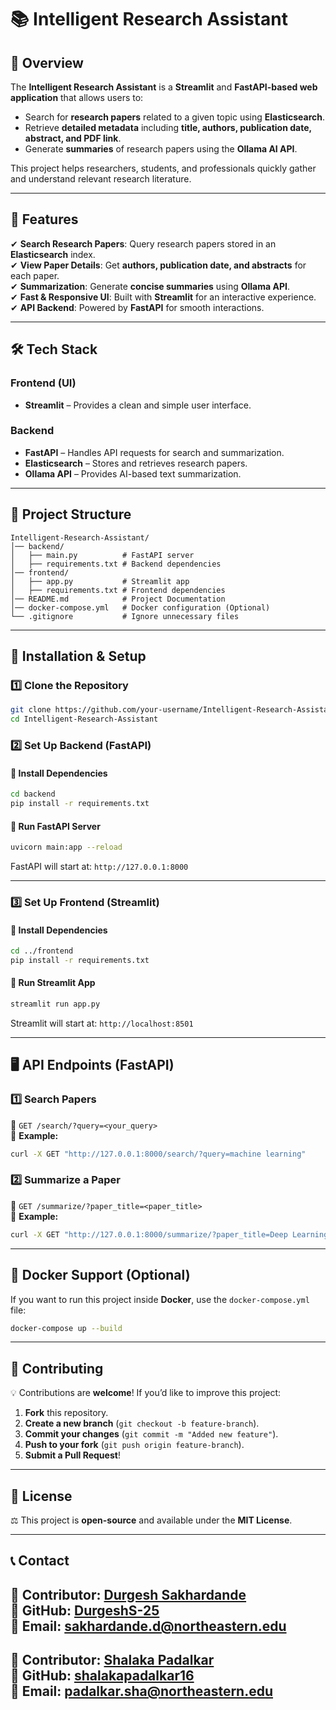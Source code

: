 # 📚 Intelligent Research Assistant


## 📌 Overview
The **Intelligent Research Assistant** is a **Streamlit** and **FastAPI-based web application** that allows users to:
- Search for **research papers** related to a given topic using **Elasticsearch**.
- Retrieve **detailed metadata** including **title, authors, publication date, abstract, and PDF link**.
- Generate **summaries** of research papers using the **Ollama AI API**.

This project helps researchers, students, and professionals quickly gather and understand relevant research literature.

---

## 🚀 Features
✔ **Search Research Papers**: Query research papers stored in an **Elasticsearch** index.  
✔ **View Paper Details**: Get **authors, publication date, and abstracts** for each paper.  
✔ **Summarization**: Generate **concise summaries** using **Ollama API**.  
✔ **Fast & Responsive UI**: Built with **Streamlit** for an interactive experience.  
✔ **API Backend**: Powered by **FastAPI** for smooth interactions.  

---

## 🛠️ Tech Stack
### **Frontend (UI)**
- **Streamlit** – Provides a clean and simple user interface.

### **Backend**
- **FastAPI** – Handles API requests for search and summarization.
- **Elasticsearch** – Stores and retrieves research papers.
- **Ollama API** – Provides AI-based text summarization.

---

## 📂 Project Structure
```
Intelligent-Research-Assistant/
│── backend/
│   ├── main.py          # FastAPI server
│   ├── requirements.txt # Backend dependencies
│── frontend/
│   ├── app.py           # Streamlit app
│   ├── requirements.txt # Frontend dependencies
│── README.md            # Project Documentation
│── docker-compose.yml   # Docker configuration (Optional)
└── .gitignore           # Ignore unnecessary files
```

---

## 🔧 Installation & Setup

### **1️⃣ Clone the Repository**
```bash
git clone https://github.com/your-username/Intelligent-Research-Assistant.git
cd Intelligent-Research-Assistant
```

### **2️⃣ Set Up Backend (FastAPI)**
#### **🔹 Install Dependencies**
```bash
cd backend
pip install -r requirements.txt
```

#### **🔹 Run FastAPI Server**
```bash
uvicorn main:app --reload
```
FastAPI will start at: `http://127.0.0.1:8000`

---

### **3️⃣ Set Up Frontend (Streamlit)**
#### **🔹 Install Dependencies**
```bash
cd ../frontend
pip install -r requirements.txt
```

#### **🔹 Run Streamlit App**
```bash
streamlit run app.py
```
Streamlit will start at: `http://localhost:8501`

---

## 🖥️ API Endpoints (FastAPI)
### **1️⃣ Search Papers**
🔗 `GET /search/?query=<your_query>`  
📌 **Example:**  
```bash
curl -X GET "http://127.0.0.1:8000/search/?query=machine learning"
```

### **2️⃣ Summarize a Paper**
🔗 `GET /summarize/?paper_title=<paper_title>`  
📌 **Example:**  
```bash
curl -X GET "http://127.0.0.1:8000/summarize/?paper_title=Deep Learning"
```

---

## 🐳 Docker Support (Optional)
If you want to run this project inside **Docker**, use the `docker-compose.yml` file:
```bash
docker-compose up --build
```
---

## 🤝 Contributing
💡 Contributions are **welcome**! If you’d like to improve this project:
1. **Fork** this repository.
2. **Create a new branch** (`git checkout -b feature-branch`).
3. **Commit your changes** (`git commit -m "Added new feature"`).
4. **Push to your fork** (`git push origin feature-branch`).
5. **Submit a Pull Request**!

---

## 📜 License
⚖️ This project is **open-source** and available under the **MIT License**.

---

## 📞 Contact
🔹 **Contributor:** [Durgesh Sakhardande](https://www.linkedin.com/in/durgesh-s/)  
🔹 **GitHub:** [DurgeshS-25](https://github.com/DurgeshS-25)  
🔹 **Email:** [sakhardande.d@northeastern.edu](mailto:sakhardande.d@northeastern.edu)  
---
🔹 **Contributor:** [Shalaka Padalkar](https://www.linkedin.com/in/shalaka-padalkar/)  
🔹 **GitHub:** [shalakapadalkar16](https://github.com/shalakapadalkar16)  
🔹 **Email:** [padalkar.sha@northeastern.edu](mailto:padalkar.sha@northeastern.edu)  
---

